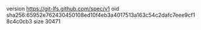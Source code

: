 version https://git-lfs.github.com/spec/v1
oid sha256:65952e762430450108ed10f4eb3a4017513a163c54c2dafc7eee9cf18c4c0cb3
size 30471

